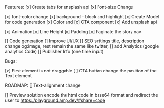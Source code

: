 Features:
[x] Create tabs for unsplash api
[x] Font-size Change 

[x] font-color change
[x] background - block and highlight
[x] Create Model for code generation
[x] Color and 
[x] CTA component
[x] Add unsplash api

[x] Animation 
[x] Line Height
[x] Padding 
[x] Paginate the story nav


[] Code generation
[] Improve UI/UX
[] SEO settings title, description change og:image, rest remain the same like twitter, 
[] add Analytics (google analytics Code)
[] Publisher Info (one time input)


Bugs: 

[x] First element is not draggable 
[ ] CTA button change the position of the Text element  

ROADMAP: 
[] Text-alignment change 


[] Preview solution encode the html code in base64 format and redirect the user to https://playground.amp.dev/#share=code